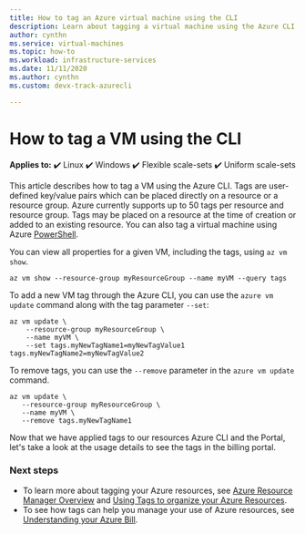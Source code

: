 ```yaml
---
title: How to tag an Azure virtual machine using the CLI
description: Learn about tagging a virtual machine using the Azure CLI.
author: cynthn
ms.service: virtual-machines
ms.topic: how-to
ms.workload: infrastructure-services
ms.date: 11/11/2020
ms.author: cynthn
ms.custom: devx-track-azurecli

---
```

# How to tag a VM using the CLI

**Applies to:** :heavy_check_mark: Linux :heavy_check_mark: Windows :heavy_check_mark: Flexible scale-sets :heavy_check_mark: Uniform scale-sets

This article describes how to tag a VM using the Azure CLI. Tags are user-defined key/value pairs which can be placed directly on a resource or a resource group. Azure currently supports up to 50 tags per resource and resource group. Tags may be placed on a resource at the time of creation or added to an existing resource. You can also tag a virtual machine using Azure [PowerShell](tag-powershell.md).


You can view all properties for a given VM, including the tags, using `az vm show`.

```azurecli-interactive
az vm show --resource-group myResourceGroup --name myVM --query tags
```

To add a new VM tag through the Azure CLI, you can use the `azure vm update` command along with the tag parameter `--set`:

```azurecli-interactive
az vm update \
    --resource-group myResourceGroup \
    --name myVM \
    --set tags.myNewTagName1=myNewTagValue1 tags.myNewTagName2=myNewTagValue2
```

To remove tags, you can use the `--remove` parameter in the `azure vm update` command.

```azurecli-interactive
az vm update \
   --resource-group myResourceGroup \
   --name myVM \
   --remove tags.myNewTagName1
```

Now that we have applied tags to our resources Azure CLI and the Portal, let's take a look at the usage details to see the tags in the billing portal.

### Next steps

- To learn more about tagging your Azure resources, see [Azure Resource Manager Overview](../azure-resource-manager/management/overview.md) and [Using Tags to organize your Azure Resources](../azure-resource-manager/management/tag-resources.md).
- To see how tags can help you manage your use of Azure resources, see [Understanding your Azure Bill](../cost-management-billing/understand/review-individual-bill.md).
